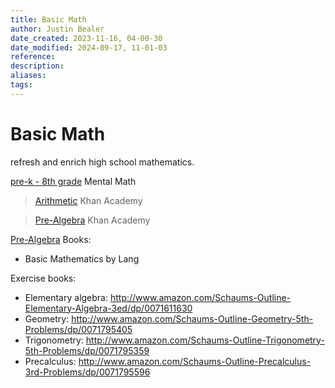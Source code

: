 ```yaml
---
title: Basic Math
author: Justin Bealer
date_created: 2023-11-16, 04-00-30
date_modified: 2024-09-17, 11-01-03
reference: 
description: 
aliases: 
tags: 
---
```

# Basic Math

refresh and enrich high school mathematics.

[pre-k - 8th grade](https://www.khanacademy.org/math/k-8-grades)
Mental Math
>[Arithmetic](https://www.khanacademy.org/math/arithmetic) Khan Academy

>[Pre-Algebra](https://www.khanacademy.org/math/pre-algebra) Khan Academy

[Pre-Algebra](pre-algebra.md)
Books:
- Basic Mathematics by Lang

Exercise books:
- Elementary algebra: http://www.amazon.com/Schaums-Outline-Elementary-Algebra-3ed/dp/0071611630
- Geometry: http://www.amazon.com/Schaums-Outline-Geometry-5th-Problems/dp/0071795405
- Trigonometry: http://www.amazon.com/Schaums-Outline-Trigonometry-5th-Problems/dp/0071795359
- Precalculus: http://www.amazon.com/Schaums-Outline-Precalculus-3rd-Problems/dp/0071795596
